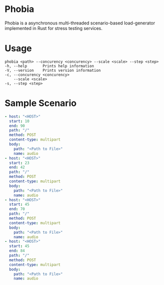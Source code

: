 # Phobia
Phobia is a asynchronous multi-threaded scenario-based load-generator implemented in Rust for stress testing services.

# Usage
    phobia <path> --concurency <concurency> --scale <scale> --step <step>
    -h, --help       Prints help information
    -V, --version    Prints version information
    -c, --concurency <concurency>    
        --scale <scale>              
    -s, --step <step>          
    
# Sample Scenario
```yaml
- host: "<HOST>"
  start: 10
  end: 90
  path: "/"
  method: POST
  content-type: multipart
  body:
    path: "<Path to File>"
    name: audio
- host: "<HOST>"
  start: 23
  end: 42
  path: "/"
  method: POST
  content-type: multipart
  body:
    path: "<Path to File>"
    name: audio
- host: "<HOST>"
  start: 45
  end: 70
  path: "/"
  method: POST
  content-type: multipart
  body:
    path: "<Path to File>"
    name: audio
- host: "<HOST>"
  start: 45
  end: 84
  path: "/"
  method: POST
  content-type: multipart
  body:
    path: "<Path to File>"
    name: audio

```
